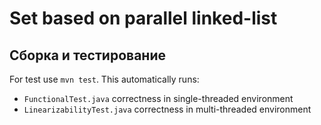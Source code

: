 # Set based on parallel linked-list
## Сборка и тестирование
For test use `mvn test`. This automatically runs:

* `FunctionalTest.java` correctness in single-threaded environment
* `LinearizabilityTest.java` correctness in multi-threaded environment